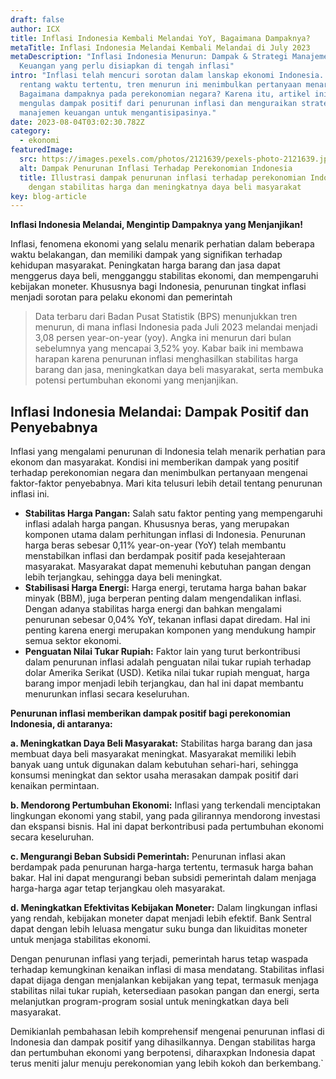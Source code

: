 ```yaml
---
draft: false
author: ICX
title: Inflasi Indonesia Kembali Melandai YoY, Bagaimana Dampaknya?
metaTitle: Inflasi Indonesia Melandai Kembali Melandai di July 2023
metaDescription: "Inflasi Indonesia Menurun: Dampak & Strategi Manajemen
  Keuangan yang perlu disiapkan di tengah inflasi"
intro: "Inflasi telah mencuri sorotan dalam lanskap ekonomi Indonesia. Dalam
  rentang waktu tertentu, tren menurun ini menimbulkan pertanyaan menarik:
  Bagaimana dampaknya pada perekonomian negara? Karena itu, artikel ini akan
  mengulas dampak positif dari penurunan inflasi dan menguraikan strategi
  manajemen keuangan untuk mengantisipasinya."
date: 2023-08-04T03:02:30.782Z
category:
  - ekonomi
featuredImage:
  src: https://images.pexels.com/photos/2121639/pexels-photo-2121639.jpeg?auto=compress&cs=tinysrgb&w=600
  alt: Dampak Penurunan Inflasi Terhadap Perekonomian Indonesia
  title: Illustrasi dampak penurunan inflasi terhadap perekonomian Indonesia
    dengan stabilitas harga dan meningkatnya daya beli masyarakat
key: blog-article
---
```

**Inflasi Indonesia Melandai, Mengintip Dampaknya yang Menjanjikan!**

Inflasi, fenomena ekonomi yang selalu menarik perhatian dalam beberapa waktu belakangan, dan memiliki dampak yang signifikan terhadap kehidupan masyarakat. Peningkatan harga barang dan jasa dapat menggerus daya beli, mengganggu stabilitas ekonomi, dan mempengaruhi kebijakan moneter. Khususnya bagi Indonesia, penurunan tingkat inflasi menjadi sorotan para pelaku ekonomi dan pemerintah

> Data terbaru dari Badan Pusat Statistik (BPS) menunjukkan tren menurun, di mana inflasi Indonesia pada Juli 2023 melandai menjadi 3,08 persen year-on-year (yoy). Angka ini menurun dari bulan sebelumnya yang mencapai 3,52%  yoy. Kabar baik ini membawa harapan karena penurunan inflasi menghasilkan stabilitas harga barang dan jasa, meningkatkan daya beli masyarakat, serta membuka potensi pertumbuhan ekonomi yang menjanjikan.

## Inflasi Indonesia Melandai: Dampak Positif dan Penyebabnya

Inflasi yang mengalami penurunan di Indonesia telah menarik perhatian para ekonom dan masyarakat. Kondisi ini memberikan dampak yang positif terhadap perekonomian negara dan menimbulkan pertanyaan mengenai faktor-faktor penyebabnya. Mari kita telusuri lebih detail tentang penurunan inflasi ini.

* **Stabilitas Harga Pangan:** Salah satu faktor penting yang mempengaruhi inflasi adalah harga pangan. Khususnya beras, yang merupakan komponen utama dalam perhitungan inflasi di Indonesia. Penurunan harga beras sebesar 0,11% year-on-year (YoY) telah membantu menstabilkan inflasi dan berdampak positif pada kesejahteraan masyarakat. Masyarakat dapat memenuhi kebutuhan pangan dengan lebih terjangkau, sehingga daya beli meningkat.
* **Stabilisasi Harga Energi:** Harga energi, terutama harga bahan bakar minyak (BBM), juga berperan penting dalam mengendalikan inflasi. Dengan adanya stabilitas harga energi dan bahkan mengalami penurunan sebesar 0,04% YoY, tekanan inflasi dapat diredam. Hal ini penting karena energi merupakan komponen yang mendukung hampir semua sektor ekonomi.
* **Penguatan Nilai Tukar Rupiah:** Faktor lain yang turut berkontribusi dalam penurunan inflasi adalah penguatan nilai tukar rupiah terhadap dolar Amerika Serikat (USD). Ketika nilai tukar rupiah menguat, harga barang impor menjadi lebih terjangkau, dan hal ini dapat membantu menurunkan inflasi secara keseluruhan.

**Penurunan inflasi memberikan dampak positif bagi perekonomian Indonesia, di antaranya:**

**a. Meningkatkan Daya Beli Masyarakat:** Stabilitas harga barang dan jasa membuat daya beli masyarakat meningkat. Masyarakat memiliki lebih banyak uang untuk digunakan dalam kebutuhan sehari-hari, sehingga konsumsi meningkat dan sektor usaha merasakan dampak positif dari kenaikan permintaan.

**b. Mendorong Pertumbuhan Ekonomi:** Inflasi yang terkendali menciptakan lingkungan ekonomi yang stabil, yang pada gilirannya mendorong investasi dan ekspansi bisnis. Hal ini dapat berkontribusi pada pertumbuhan ekonomi secara keseluruhan.

**c. Mengurangi Beban Subsidi Pemerintah:** Penurunan inflasi akan berdampak pada penurunan harga-harga tertentu, termasuk harga bahan bakar. Hal ini dapat mengurangi beban subsidi pemerintah dalam menjaga harga-harga agar tetap terjangkau oleh masyarakat.

**d. Meningkatkan Efektivitas Kebijakan Moneter:** Dalam lingkungan inflasi yang rendah, kebijakan moneter dapat menjadi lebih efektif. Bank Sentral dapat dengan lebih leluasa mengatur suku bunga dan likuiditas moneter untuk menjaga stabilitas ekonomi.

Dengan penurunan inflasi yang terjadi, pemerintah harus tetap waspada terhadap kemungkinan kenaikan inflasi di masa mendatang. Stabilitas inflasi dapat dijaga dengan menjalankan kebijakan yang tepat, termasuk menjaga stabilitas nilai tukar rupiah, ketersediaan pasokan pangan dan energi, serta melanjutkan program-program sosial untuk meningkatkan daya beli masyarakat.

Demikianlah pembahasan lebih komprehensif mengenai penurunan inflasi di Indonesia dan dampak positif yang dihasilkannya. Dengan stabilitas harga dan pertumbuhan ekonomi yang berpotensi, diharaxpkan Indonesia dapat terus meniti jalur menuju perekonomian yang lebih kokoh dan berkembang.`